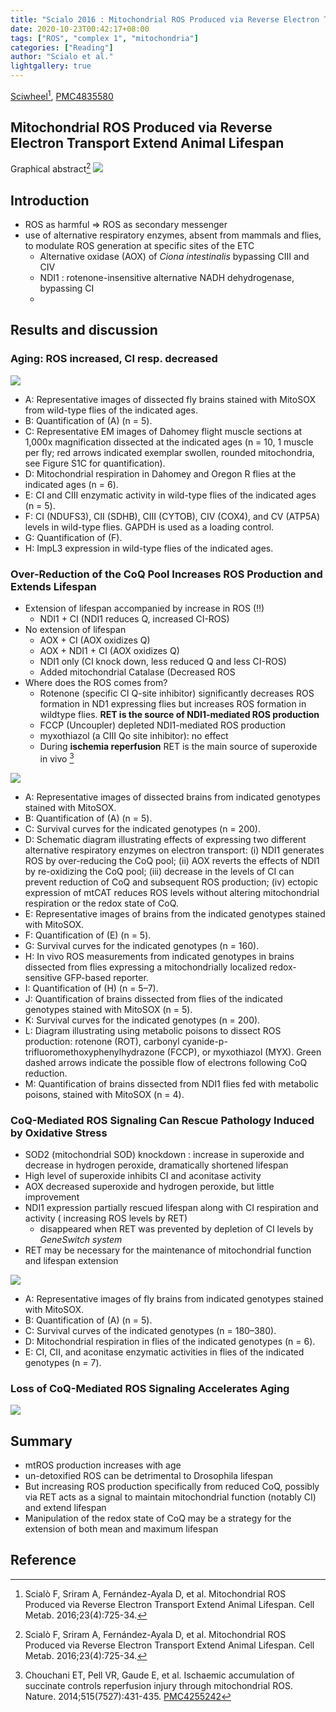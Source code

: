 ```yaml
---
title: "Scialo 2016 : Mitochondrial ROS Produced via Reverse Electron Transport Extend Animal Lifespan"
date: 2020-10-23T00:42:17+08:00
tags: ["ROS", "complex 1", "mitochondria"]
categories: ["Reading"]
author: "Scialo et al."
lightgallery: true
---
```


[Sciwheel](https://sciwheel.com/work/#/items/1376463)[^Scialo2016], [PMC4835580](http://www.ncbi.nlm.nih.gov/pmc/articles/PMC4835580)

<!--more-->

## Mitochondrial ROS Produced via Reverse Electron Transport Extend Animal Lifespan

Graphical abstract[^Scialo2016]
![](https://els-jbs-prod-cdn.literatumonline.com/cms/attachment/c9396c09-532a-42b8-9452-25208213af1c/fx1_lrg.jpg)

## Introduction

* ROS as harmful => ROS as secondary messenger
* use of alternative respiratory enzymes, absent from mammals and flies, to modulate ROS generation at specific sites of the ETC
    * Alternative oxidase (AOX) of *Ciona intestinalis* bypassing CIII and CIV
    * NDI1 : rotenone-insensitive alternative NADH dehydrogenase, bypassing CI
    *
## Results and discussion
### Aging: ROS increased, CI resp. decreased

![](https://els-jbs-prod-cdn.literatumonline.com/cms/attachment/6d88352a-d724-4663-b61f-bd0b33a45658/gr1_lrg.jpg)

* A: Representative images of dissected fly brains stained with MitoSOX from wild-type flies of the indicated ages.
* B: Quantification of (A) (n = 5).
* C: Representative EM images of Dahomey flight muscle sections at 1,000x magnification dissected at the indicated ages (n = 10, 1 muscle per fly; red arrows indicated exemplar swollen, rounded mitochondria, see Figure S1C for quantification).
* D: Mitochondrial respiration in Dahomey and Oregon R flies at the indicated ages (n = 6).
* E: CI and CIII enzymatic activity in wild-type flies of the indicated ages (n = 5).
* F: CI (NDUFS3), CII (SDHB), CIII (CYTOB), CIV (COX4), and CV (ATP5A) levels in wild-type flies. GAPDH is used as a loading control.
* G: Quantification of (F).
* H: ImpL3 expression in wild-type flies of the indicated ages.


### Over-Reduction of the CoQ Pool Increases ROS Production and Extends Lifespan
* Extension of lifespan accompanied by increase in ROS (!!)
    * NDI1 + CI (NDI1 reduces Q, increased CI-ROS)
* No extension of lifespan
    * AOX + CI (AOX oxidizes Q)
    * AOX + NDI1 + CI (AOX oxidizes Q)
    * NDI1 only (CI knock down, less reduced Q and less CI-ROS)
    * Added mitochondrial Catalase (Decreased ROS
* Where does the ROS comes from?
    * Rotenone (specific CI Q-site inhibitor) significantly decreases ROS formation in ND1 expressing flies but increases ROS formation in wildtype flies. **RET is the source of NDI1-mediated ROS production**
    * FCCP (Uncoupler) depleted NDI1-mediated ROS production
    * myxothiazol (a CIII Qo site inhibitor): no effect
    * During **ischemia reperfusion** RET is the main source of superoxide in vivo [^Chouchani2014]

![](https://els-jbs-prod-cdn.literatumonline.com/cms/attachment/6f46fe3b-89d5-488f-9b17-b4a7e123ea48/gr2_lrg.jpg)
* A: Representative images of dissected brains from indicated genotypes stained with MitoSOX.
* B: Quantification of (A) (n = 5).
* C: Survival curves for the indicated genotypes (n = 200).
* D: Schematic diagram illustrating effects of expressing two different alternative respiratory enzymes on electron transport: (i) NDI1 generates ROS by over-reducing the CoQ pool; (ii) AOX reverts the effects of NDI1 by re-oxidizing the CoQ pool; (iii) decrease in the levels of CI can prevent reduction of CoQ and subsequent ROS production; (iv) ectopic expression of mtCAT reduces ROS levels without altering mitochondrial respiration or the redox state of CoQ.
* E: Representative images of brains from the indicated genotypes stained with MitoSOX.
* F: Quantification of (E) (n = 5).
* G: Survival curves for the indicated genotypes (n = 160).
* H: In vivo ROS measurements from indicated genotypes in brains dissected from flies expressing a mitochondrially localized redox-sensitive GFP-based reporter.
* I: Quantification of (H) (n = 5–7).
* J: Quantification of brains dissected from flies of the indicated genotypes stained with MitoSOX (n = 5).
* K: Survival curves for the indicated genotypes (n = 200).
* L: Diagram illustrating using metabolic poisons to dissect ROS production: rotenone (ROT), carbonyl cyanide-p-trifluoromethoxyphenylhydrazone (FCCP), or myxothiazol (MYX). Green dashed arrows indicate the possible flow of electrons following CoQ reduction.
* M: Quantification of brains dissected from NDI1 flies fed with metabolic poisons, stained with MitoSOX (n = 4).


### CoQ-Mediated ROS Signaling Can Rescue Pathology Induced by Oxidative Stress

* SOD2 (mitochondrial SOD) knockdown : increase in superoxide and decrease in hydrogen peroxide, dramatically shortened lifespan
* High level of superoxide inhibits CI and aconitase activity
* AOX decreased superoxide and hydrogen peroxide, but little improvement
* NDI1 expression partially rescued lifespan along with CI respiration and activity ( increasing ROS levels by RET)
    * disappeared when RET was prevented by depletion of CI levels by *GeneSwitch system*
* RET may be necessary for the maintenance of mitochondrial function and lifespan extension

![](https://els-jbs-prod-cdn.literatumonline.com/cms/attachment/77bb0397-c807-4dc2-bb63-cba25b5733d7/gr3_lrg.jpg)
* A: Representative images of fly brains from indicated genotypes stained with MitoSOX.
* B: Quantification of (A) (n = 5).
* C: Survival curves of the indicated genotypes (n = 180–380).
* D: Mitochondrial respiration in flies of the indicated genotypes (n = 6).
* E: CI, CII, and aconitase enzymatic activities in flies of the indicated genotypes (n = 7).

### Loss of CoQ-Mediated ROS Signaling Accelerates Aging

![](https://els-jbs-prod-cdn.literatumonline.com/cms/attachment/eb612782-1e7c-46c9-8b83-1b9b7ebfb2f4/gr4_lrg.jpg)

## Summary
* mtROS production increases with age
* un-detoxified ROS can be detrimental to Drosophila lifespan
* But increasing ROS production specifically from reduced CoQ, possibly via RET acts as a signal to maintain mitochondrial function (notably CI) and extend lifespan
* Manipulation of the redox state of CoQ may be a strategy for the extension of both mean and maximum lifespan

## Reference
[^Scialo2016]: Scialò F, Sriram A, Fernández-Ayala D, et al. Mitochondrial ROS Produced via Reverse Electron Transport Extend Animal Lifespan. Cell Metab. 2016;23(4):725-34.

[^Chouchani2014]: Chouchani ET, Pell VR, Gaude E, et al. Ischaemic accumulation of succinate controls reperfusion injury through mitochondrial ROS. Nature. 2014;515(7527):431-435. [PMC4255242](https://www.ncbi.nlm.nih.gov/pmc/articles/PMC4255242/)
